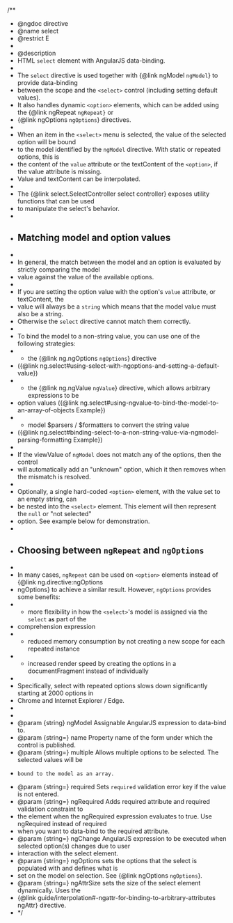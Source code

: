 /\*\*

- @ngdoc directive
- @name select
- @restrict E
-
- @description
- HTML `select` element with AngularJS data-binding.
-
- The `select` directive is used together with {@link ngModel `ngModel`} to provide data-binding
- between the scope and the `<select>` control (including setting default values).
- It also handles dynamic `<option>` elements, which can be added using the {@link ngRepeat `ngRepeat}` or
- {@link ngOptions `ngOptions`} directives.
-
- When an item in the `<select>` menu is selected, the value of the selected option will be bound
- to the model identified by the `ngModel` directive. With static or repeated options, this is
- the content of the `value` attribute or the textContent of the `<option>`, if the value attribute is missing.
- Value and textContent can be interpolated.
-
- The {@link select.SelectController select controller} exposes utility functions that can be used
- to manipulate the select's behavior.
-
- ## Matching model and option values
-
- In general, the match between the model and an option is evaluated by strictly comparing the model
- value against the value of the available options.
-
- If you are setting the option value with the option's `value` attribute, or textContent, the
- value will always be a `string` which means that the model value must also be a string.
- Otherwise the `select` directive cannot match them correctly.
-
- To bind the model to a non-string value, you can use one of the following strategies:
- - the {@link ng.ngOptions `ngOptions`} directive
- ({@link ng.select#using-select-with-ngoptions-and-setting-a-default-value})
- - the {@link ng.ngValue `ngValue`} directive, which allows arbitrary expressions to be
- option values ({@link ng.select#using-ngvalue-to-bind-the-model-to-an-array-of-objects Example})
- - model $parsers / $formatters to convert the string value
- ({@link ng.select#binding-select-to-a-non-string-value-via-ngmodel-parsing-formatting Example})
-
- If the viewValue of `ngModel` does not match any of the options, then the control
- will automatically add an "unknown" option, which it then removes when the mismatch is resolved.
-
- Optionally, a single hard-coded `<option>` element, with the value set to an empty string, can
- be nested into the `<select>` element. This element will then represent the `null` or "not selected"
- option. See example below for demonstration.
-
- ## Choosing between `ngRepeat` and `ngOptions`
-
- In many cases, `ngRepeat` can be used on `<option>` elements instead of {@link ng.directive:ngOptions
- ngOptions} to achieve a similar result. However, `ngOptions` provides some benefits:
- - more flexibility in how the `<select>`'s model is assigned via the `select` **`as`** part of the
- comprehension expression
- - reduced memory consumption by not creating a new scope for each repeated instance
- - increased render speed by creating the options in a documentFragment instead of individually
-
- Specifically, select with repeated options slows down significantly starting at 2000 options in
- Chrome and Internet Explorer / Edge.
-
-
- @param {string} ngModel Assignable AngularJS expression to data-bind to.
- @param {string=} name Property name of the form under which the control is published.
- @param {string=} multiple Allows multiple options to be selected. The selected values will be
-     bound to the model as an array.
- @param {string=} required Sets `required` validation error key if the value is not entered.
- @param {string=} ngRequired Adds required attribute and required validation constraint to
- the element when the ngRequired expression evaluates to true. Use ngRequired instead of required
- when you want to data-bind to the required attribute.
- @param {string=} ngChange AngularJS expression to be executed when selected option(s) changes due to user
- interaction with the select element.
- @param {string=} ngOptions sets the options that the select is populated with and defines what is
- set on the model on selection. See {@link ngOptions `ngOptions`}.
- @param {string=} ngAttrSize sets the size of the select element dynamically. Uses the
- {@link guide/interpolation#-ngattr-for-binding-to-arbitrary-attributes ngAttr} directive.
- \*/
